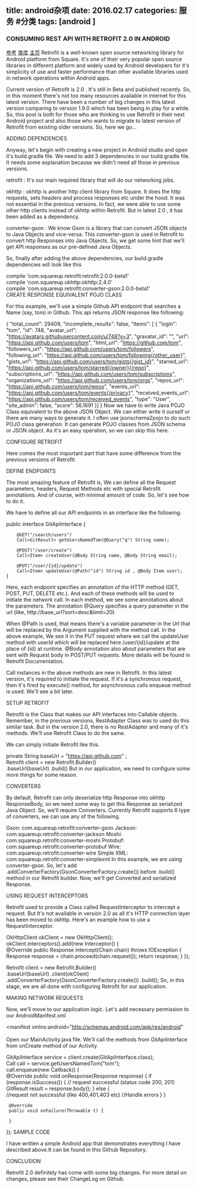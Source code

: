 title: android杂项
date: 2016.02.17
categories: 服务 #分类
tags: [android ]
---
  

### CONSUMING REST API WITH RETROFIT 2.0 IN ANDROID
[参考](http://www.iayon.com/consuming-rest-api-with-retrofit-2-0-in-android/)
[类库](http://square.github.io/)
[主页](http://square.github.io/retrofit/)
Retrofit is a well-known open source networking library for Android platform from Square. It's one of their very popular open source libraries in different platform and widely used by Android developers for it's simplicity of use and faster performance than other available libraries used in network operations within Android apps.

Current version of Retrofit is 2.0 . It's still in Beta and published recently. So, in this moment there's not too many resources available in internet for this latest version. There have been a number of big changes in this latest version comparing to version 1.9.0 which has been being in play for a while. So, this post is both for those who are thinking to use Retrofit in their next Android project and also those who wants to migrate to latest version of Retrofit from existing older versions. So, here we go...

ADDING DEPENDENCIES

Anyway, let's begin with creating a new project in Android studio and open it's build.gradle file. We need to add 3 dependencies in our build.gradle file. It needs some explanation because we didn't need all those in previous versions.

retrofit : It's our main required library that will do our networking jobs.

okhttp : okhttp is another http client library from Square. It does the http requests, sets headers and process responses etc under the hood. It was not essential in the previous versions. In fact, we were able to use some other http clients instead of okhttp within Retrofit. But in latest 2.0 , it has been added as a dependency.

converter-gson : We know Gson is a library that can convert JSON objects to Java Objects and vice-versa. This converter-gson is used in Retrofit to convert http Responses into Java Objects. So, we get some hint that we'll get API responses as our pre-defined Java Objects.

So, finally after adding the above dependencies, our build.gradle dependencies will look like this

compile 'com.squareup.retrofit:retrofit:2.0.0-beta1'  
compile 'com.squareup.okhttp:okhttp:2.4.0'  
compile 'com.squareup.retrofit:converter-gson:2.0.0-beta1'  
CREATE RESPONSE EQUIVALENT POJO CLASS

For this example, we'll use a simple Github API endpoint that searches a Name (say, tom) in Github. This api returns JSON response like following:

{
  "total_count": 29409,
  "incomplete_results": false,
  "items": [
    {
      "login": "tom",
      "id": 748,
      "avatar_url": "https://avatars.githubusercontent.com/u/748?v=3",
      "gravatar_id": "",
      "url": "https://api.github.com/users/tom",
      "html_url": "https://github.com/tom",
      "followers_url": "https://api.github.com/users/tom/followers",
      "following_url": "https://api.github.com/users/tom/following{/other_user}",
      "gists_url": "https://api.github.com/users/tom/gists{/gist_id}",
      "starred_url": "https://api.github.com/users/tom/starred{/owner}{/repo}",
      "subscriptions_url": "https://api.github.com/users/tom/subscriptions",
      "organizations_url": "https://api.github.com/users/tom/orgs",
      "repos_url": "https://api.github.com/users/tom/repos",
      "events_url": "https://api.github.com/users/tom/events{/privacy}",
      "received_events_url": "https://api.github.com/users/tom/received_events",
      "type": "User",
      "site_admin": false,
      "score": 56.1691
    }]
}
Now we have to write Java POJO Class equivalent to the above JSON Object. We can either write it ourself or there are many ways to generate it. I often use jsonschema2pojo to do such POJO class generation. It can generate POJO classes from JSON schema or JSON object. As it's an easy operation, so we can skip this here.

CONFIGURE RETROFIT

Here comes the most important part that have some difference from the previous versions of Retrofit.

DEFINE ENDPOINTS

The most amazing feature of Retrofit is, We can define all the Request parameters, headers, Request Methods etc with special Retrofit annotations. And of course, with minimal amount of code. So, let's see how to do it.

We have to define all our API endpoints in an interface like the following.

public interface GitApiInterface {

        @GET("/search/users")
        Call<GitResult> getUsersNamedTom(@Query("q") String name);

        @POST("/user/create")
        Call<Item> createUser(@Body String name, @Body String email);

        @PUT("/user/{id}/update")
        Call<Item> updateUser(@Path("id") String id , @Body Item user);
    }
Here, each endpoint specifies an annotation of the HTTP method (GET, POST, PUT, DELETE etc.). And each of these methods will be used to initiate the network call. In each method, we see some annotations about the parameters. The annotation @Query specifies a query parameter in the url (like, http://base_url?sort=desc&limit=20).

When @Path is used, that means there's a variable parameter in the Url that will be replaced by the Argument supplied with the method call. In the above example, We see it in the PUT request where we call the updateUser method with userId which will be replaced here /user/{id}/update at the place of {id} at runtime. @Body annotation also about parameters that are sent with Request body in POST/PUT requests. More details will be found in Retrofit Documentation.

Call instances in the above methods are new in Retrofit. In this latest version, it's required to initiate the request. If it's a synchronous request, then it's fired by execute() method, for asynchronous calls enqueue method is used. We'll see a bit later.

SETUP RETROFIT

Retrofit is the Class that makes our API interfaces into Callable objects. Remember, in the previous versions, RestAdapter Class was to used do this similar task. But in the version 2.0, there is no RestAdapter and many of it's methods. We'll use Retrofit Class to do the same.

We can simply initiate Retrofit like this.

private String baseUrl = "https://api.github.com" ;  
Retrofit client = new Retrofit.Builder()  
                    .baseUrl(baseUrl)
                    .build()
But in our application, we need to configure some more things for some reason.

CONVERTERS

By default, Retrofit can only deserialize http Response into okhttp ResponseBody, so we need some way to get this Response as serialized Java Object. So, we'll require Converters. Currently Retrofit supports 6 type of converters, we can use any of the following.

Gson: com.squareup.retrofit:converter-gson
Jackson: com.squareup.retrofit:converter-jackson
Moshi: com.squareup.retrofit:converter-moshi
Protobuf: com.squareup.retrofit:converter-protobuf
Wire: com.squareup.retrofit:converter-wire
Simple XML: com.squareup.retrofit:converter-simplexml
In this example, we are using converter-gson. So, let's add .addConverterFactory(GsonConverterFactory.create()) before .build() method in our Retrofit builder. Now, we'll get Converted and serialized Response.

USING REQUEST INTERCEPTORS

Retrofit used to provide a Class called RequestInterceptor to intercept a request. But It's not available in version 2.0 as all it's HTTP connection layer has been moved to okhttp. Here's an example how to use a RequestInterceptor.

OkHttpClient okClient = new OkHttpClient();  
okClient.interceptors().add(new Interceptor() {  
            @Override
            public Response intercept(Chain chain) throws IOException {
                Response response = chain.proceed(chain.request());
                return response;
            }
        });

Retrofit client = new Retrofit.Builder()  
                .baseUrl(baseUrl)
                .client(okClient)
.addConverterFactory(GsonConverterFactory.create())
                .build();
So, in this stage, we are all done with configuring Retrofit for our application.

MAKING NETWORK REQUESTS

Now, we'll move to our application logic. Let's add necessary permission to our AndroidManifest.xml

<manifest xmlns:android="http://schemas.android.com/apk/res/android"  
    <uses-permission android:name="android.permission.INTERNET" />
</manifest>  
Open our MainActivity.java file. We'll call the methods from GitApiInterface from onCreate method of our Activity.

GitApiInterface service = client.create(GitApiInterface.class);  
Call<GitResult> call = service.getUsersNamedTom("tom");  
call.enqueue(new Callback<GitResult>() {  
     @Override
     public void onResponse(Response<GitResult> response) {
         if (response.isSuccess()) {
             // request successful (status code 200, 201)
             GitResult result = response.body();
         } else {                   
              //request not successful (like 400,401,403 etc)
              //Handle errors
         }
     }

     @Override
     public void onFailure(Throwable t) {

     }
});
SAMPLE CODE

I have written a simple Android app that demonstrates everything I have described above.It can be found in this Github Repository.

CONCLUSION

Retrofit 2.0 definitely has come with some big changes. For more detail on changes, please see their ChangeLog on Github.